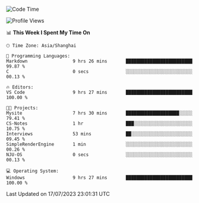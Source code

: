 <!--START_SECTION:waka-->
![Code Time](http://img.shields.io/badge/Code%20Time-1%2C046%20hrs%2044%20mins-blue)

![Profile Views](http://img.shields.io/badge/Profile%20Views-3-blue)

📊 **This Week I Spent My Time On** 

```text
🕑︎ Time Zone: Asia/Shanghai

💬 Programming Languages: 
Markdown                 9 hrs 26 mins       █████████████████████████   99.87 % 
C                        0 secs              ░░░░░░░░░░░░░░░░░░░░░░░░░   00.13 % 

🔥 Editors: 
VS Code                  9 hrs 27 mins       █████████████████████████   100.00 % 

🐱‍💻 Projects: 
Mysite                   7 hrs 30 mins       ████████████████████░░░░░   79.41 % 
CS-Notes                 1 hr                ███░░░░░░░░░░░░░░░░░░░░░░   10.75 % 
Interviews               53 mins             ██░░░░░░░░░░░░░░░░░░░░░░░   09.45 % 
SimpleRenderEngine       1 min               ░░░░░░░░░░░░░░░░░░░░░░░░░   00.26 % 
NJU-OS                   0 secs              ░░░░░░░░░░░░░░░░░░░░░░░░░   00.13 % 

💻 Operating System: 
Windows                  9 hrs 27 mins       █████████████████████████   100.00 % 
```


 Last Updated on 17/07/2023 23:01:31 UTC
<!--END_SECTION:waka-->